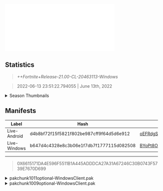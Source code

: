 <div style="pointer-events: none">
  <img style="pointer-events: none" src="https://raw.githubusercontent.com/Tectors/Archive/master/source/dependents/gen.21.00.svg" width="360" height="155">
<div>

## Statistics
> *++Fortnite+Release-21.00-CL-20463113-Windows*

> 2022-06-13 23:51:22.794055 | June 13th, 2022

<details>
  <summary>Season Thumbnails</summary>

  > Seasonal thumbnails are a season's normal ltms and their photos.

  | Name | ID |
  | - | - |
  | [Zero Build - Duos](https://raw.githubusercontent.com/Tectors/Archive/master/source/dependents/monthly-rotaton/playlist_nobuildbr_duo_21_00.png) | Playlist_NoBuildBR_Duo |
  | [Solo](https://raw.githubusercontent.com/Tectors/Archive/master/source/dependents/monthly-rotaton/playlist_defaultsolo_21_00.png) | Playlist_DefaultSolo |
  | [Zero Build - Trios](https://raw.githubusercontent.com/Tectors/Archive/master/source/dependents/monthly-rotaton/playlist_nobuildbr_trio_21_00.png) | Playlist_NoBuildBR_Trio |
  | [Zero Build - Solo](https://raw.githubusercontent.com/Tectors/Archive/master/source/dependents/monthly-rotaton/playlist_nobuildbr_solo_21_00.png) | Playlist_NoBuildBR_Solo |
</details>

## Manifests
| Label | Hash | Route |
| - | - | - |
| Live-Android | d4b8bf72f15f5821f802be987cff9f64d5d6e912 | [oEFRdgSe6mCYvSw9GEuE9qABvwN0_A](https://github.com/Tectors/Archive/blob/master/manifests/oEFRdgSe6mCYvSw9GEuE9qABvwN0_A.manifest) |
| Live-Windows | b647d4c4328e8c3b06e1f7db7f1777115d082508 | [BYoPt8OAt4JoMUHx9UC9ERHSMU776w](https://github.com/Tectors/Archive/blob/master/manifests/BYoPt8OAt4JoMUHx9UC9ERHSMU776w.manifest) |

---

> 0X6615171DA4E596F5511B1A445ADDDCA27A31A67246C30B0743F5739E7670D699

<details>
  <summary>pakchunk1011optional-WindowsClient.pak</summary>

  > FortniteGame/Content/Paks/pakchunk1011optional-WindowsClient.pak

  > 0x629EDDB0E60EEFBF06EEE4593588466A0D9D893EF4BE1BB68405AF933BED1E38

  <img src="https://raw.githubusercontent.com/Tectors/Archive/master/source/dependents/referred/Pickaxe_ID_796_IndigoMale.svg" width="100"> <img src="https://raw.githubusercontent.com/Tectors/Archive/master/source/dependents/referred/EID_Indigo.svg" width="100"> <img src="https://raw.githubusercontent.com/Tectors/Archive/master/source/dependents/referred/CID_A_397_Athena_Commando_M_Indigo.svg" width="100"> <img src="https://raw.githubusercontent.com/Tectors/Archive/master/source/dependents/referred/BID_A_002_IndigoMale.svg" width="100"> 
</details>

<details>
  <summary>pakchunk1009optional-WindowsClient.pak</summary>

  > FortniteGame/Content/Paks/pakchunk1009optional-WindowsClient.pak

  > 0xB221C5091CDE7C68C8252575837230E80B771DD0917FA65BB606723554173EAF

  </details>

